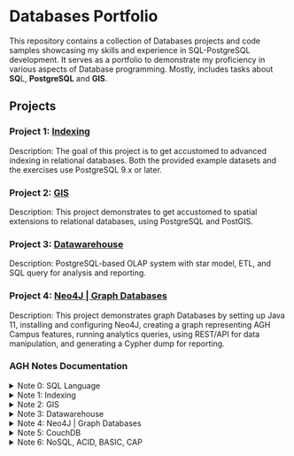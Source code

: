 # Databases Portfolio

This repository contains a collection of Databases projects and code samples showcasing my skills and experience in SQL-PostgreSQL development. It serves as a portfolio to demonstrate my proficiency in various aspects of Database programming. Mostly, includes tasks about **SQ**L, **PostgreSQL** and **GIS**.


## Projects

### Project 1: [Indexing](https://github.com/xkyleann/Databases_SQL_Portfolio/tree/main/Indexing)

Description: The goal of this project is to get accustomed to advanced indexing in relational databases. Both the provided example datasets and the exercises use PostgreSQL 9.x or later.

### Project 2: [GIS](https://github.com/xkyleann/Databases_SQL_Portfolio/tree/main/GIS)

Description: This project demonstrates to get accustomed to spatial extensions to relational databases, using PostgreSQL and PostGIS.

### Project 3: [Datawarehouse](https://github.com/xkyleann/Databases_SQL_Portfolio/tree/main/Datawarehouse)

Description: PostgreSQL-based OLAP system with star model, ETL, and SQL query for analysis and reporting.

### Project 4: [Neo4J | Graph Databases](https://github.com/xkyleann/Databases_SQL_Portfolio/tree/main/Neo4J_GraphDatabases)

Description: This project demonstrates graph Databases by setting up Java 11, installing and configuring Neo4J, creating a graph representing AGH Campus features, running analytics queries, using REST/API for data manipulation, and generating a Cypher dump for reporting.

### AGH Notes Documentation 
<details>
<summary> Note 0: SQL Language </summary>
<a href= "https://github.com/xkyleann/Databases_SQL_Portfolio/files/11940280/Note.0.pdf"> Documentation 0</a>
</details>

<details>
<summary> Note 1: Indexing  </summary>
<a href= "https://github.com/xkyleann/Databases_SQL_Portfolio/files/11940283/Note.1.pdf"> Documentation 1</a>
</details>

<details>
<summary> Note 2: GIS  </summary>
<a href= "https://github.com/xkyleann/Databases_SQL_Portfolio/files/11940287/Note.2.pdf"> Documentation 2</a>
</details>

<details>
<summary> Note 3: Datawarehouse  </summary>
<a href= "https://github.com/xkyleann/Java_Portfolio/files/11938882/oo5.pdf"> Documentation 3</a>
</details>

<details>
<summary> Note 4: Neo4J | Graph Databases  </summary>
<a href= "https://github.com/xkyleann/Databases_SQL_Portfolio/files/11940487/Note.4.pdf"> Documentation 4</a>
</details>

<details>
<summary> Note 5: CouchDB </summary>
<a href= "https://github.com/xkyleann/Databases_SQL_Portfolio/files/11940492/Note.5.pdf"> Documentation 5</a>
</details>

<details>
<summary> Note 6: NoSQL, ACID, BASIC, CAP </summary>
<a href= "https://github.com/xkyleann/Databases_SQL_Portfolio/files/11940497/Note.6.pdf"> Documentation 6</a>
</details>




